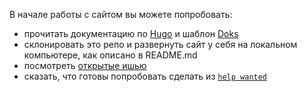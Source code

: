 В начале работы с сайтом вы можете попробовать:

- прочитать документацию по [Hugo](https://gohugo.io/) и шаблон [Doks](https://getdoks.org/) 
- склонировать это репо и развернуть сайт у себя на локальном компьютере, как описано в README.md
- посмотреть [открытые ишью](https://github.com/finec-mgimo/finec-mgimo.github.io/issues?q=is%3Aissue++is%3Aopen+)
- сказать, что готовы попробовать сделать из [`help wanted`](https://github.com/finec-mgimo/finec-mgimo.github.io/issues?q=is%3Aissue+is%3Aopen+label%3A%22help+wanted%22)
